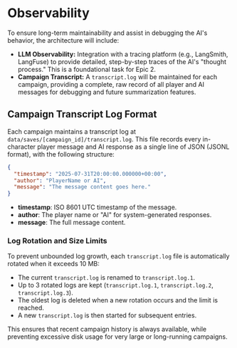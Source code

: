 # Observability

To ensure long-term maintainability and assist in debugging the AI's behavior, the architecture will include:

* **LLM Observability:** Integration with a tracing platform (e.g., LangSmith, LangFuse) to provide detailed, step-by-step traces of the AI's "thought process." This is a foundational task for Epic 2.
* **Campaign Transcript:** A `transcript.log` will be maintained for each campaign, providing a complete, raw record of all player and AI messages for debugging and future summarization features.
## Campaign Transcript Log Format

Each campaign maintains a transcript log at `data/saves/[campaign_id]/transcript.log`. This file records every in-character player message and AI response as a single line of JSON (JSONL format), with the following structure:

```json
{
  "timestamp": "2025-07-31T20:00:00.000000+00:00",
  "author": "PlayerName or AI",
  "message": "The message content goes here."
}
```

- **timestamp**: ISO 8601 UTC timestamp of the message.
- **author**: The player name or "AI" for system-generated responses.
- **message**: The full message content.

### Log Rotation and Size Limits

To prevent unbounded log growth, each `transcript.log` file is automatically rotated when it exceeds 10 MB:
- The current `transcript.log` is renamed to `transcript.log.1`.
- Up to 3 rotated logs are kept (`transcript.log.1`, `transcript.log.2`, `transcript.log.3`).
- The oldest log is deleted when a new rotation occurs and the limit is reached.
- A new `transcript.log` is then started for subsequent entries.

This ensures that recent campaign history is always available, while preventing excessive disk usage for very large or long-running campaigns.